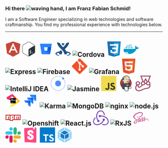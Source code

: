 ### Hi there <img src="https://user-images.githubusercontent.com/11149444/149554325-43a540fe-1e93-4261-8d82-c346ef1392db.png" width="24px" alt="waving hand">, I am Franz Fabian Schmid!

I am a Software Engineer specializing in web technologies and software craftmanship. You find my professional experience with technologies below.

---
<img src="https://github.com/devicons/devicon/blob/master/icons/angularjs/angularjs-plain.svg" alt="Angular" width="50" height="50"><img src="https://github.com/devicons/devicon/blob/master/icons/bash/bash-plain.svg" alt="Bash" width="50" height="50">
<img src="https://github.com/devicons/devicon/blob/master/icons/bitbucket/bitbucket-original.svg" alt="Bitbucket" width="50" height="50">
<img src="https://github.com/devicons/devicon/blob/master/icons/confluence/confluence-original.svg" alt="Confluence" width="50" height="50">
<img src="https://cdn.worldvectorlogo.com/logos/cordova.svg" alt="Cordova" width="50" height="50">
<img src="https://github.com/devicons/devicon/blob/master/icons/css3/css3-original.svg" alt="CSS3" width="50" height="50">
<img src="https://github.com/devicons/devicon/blob/master/icons/docker/docker-plain.svg" alt="Docker" width="50" height="50">
<img src="https://cdn.worldvectorlogo.com/logos/express-109.svg" alt="Express" width="50" height="50">
<img src="https://cdn.worldvectorlogo.com/logos/firebase-1.svg" alt="Firebase" width="50" height="50">
<img src="https://github.com/devicons/devicon/blob/master/icons/git/git-plain.svg" alt="Git" width="50" height="50">
<img src="https://cdn.worldvectorlogo.com/logos/grafana.svg" alt="Grafana" width="50" height="50">
<img src="https://github.com/devicons/devicon/blob/master/icons/html5/html5-original.svg" alt="HTML5" width="50" height="50">
<img src="https://cdn.worldvectorlogo.com/logos/intellij-idea-1.svg" alt="IntelliJ IDEA" width="50" height="50">
<img src="https://github.com/devicons/devicon/blob/master/icons/ionic/ionic-original.svg" alt="Ionic" width="50" height="50">
<img src="https://cdn.worldvectorlogo.com/logos/jasmine-2.svg" alt="Jasmine" width="50" height="50">
<img src="https://github.com/devicons/devicon/blob/master/icons/javascript/javascript-original.svg" alt="JavaScript" width="50" height="50">
<img src="https://github.com/devicons/devicon/blob/master/icons/jenkins/jenkins-original.svg" alt="Jenkins" width="50" height="50">
<img src="https://github.com/devicons/devicon/blob/master/icons/jest/jest-plain.svg" alt="Jest" width="50" height="50">
<img src="https://github.com/devicons/devicon/blob/master/icons/jetbrains/jetbrains-original.svg" alt="JetBrains" width="50" height="50">
<img src="https://github.com/devicons/devicon/blob/master/icons/jira/jira-original.svg" alt="Jira" width="50" height="50">
<img src="https://cdn.worldvectorlogo.com/logos/karma.svg" alt="Karma" width="50" height="50">
<img src="https://cdn.worldvectorlogo.com/logos/mongodb-icon-1.svg" alt="MongoDB" width="50" height="50">
<img src="https://cdn.worldvectorlogo.com/logos/nginx-1.svg" alt="nginx" width="50" height="50">
<img src="https://cdn.worldvectorlogo.com/logos/nodejs.svg" alt="node.js" width="50" height="50">
<img src="https://github.com/devicons/devicon/blob/master/icons/npm/npm-original-wordmark.svg" alt="npm" width="50" height="50">
<img src="https://cdn.worldvectorlogo.com/logos/openshift.svg" alt="Openshift" width="50" height="50">
<img src="https://cdn.worldvectorlogo.com/logos/react-2.svg" alt="React.js" width="50" height="50">
<img src="https://github.com/devicons/devicon/blob/master/icons/redux/redux-original.svg" alt="Redux" width="50" height="50">
<img src="https://cdn.worldvectorlogo.com/logos/rxjs-1.svg" alt="RxJS" width="50" height="50">
<img src="https://github.com/devicons/devicon/blob/master/icons/sass/sass-original.svg" alt="Sass" width="50" height="50">
<img src="https://github.com/devicons/devicon/blob/master/icons/slack/slack-original.svg" alt="Slack" width="50" height="50">
<img src="https://github.com/devicons/devicon/blob/master/icons/storybook/storybook-original.svg" alt="Storybook" width="50" height="50">
<img src="https://github.com/devicons/devicon/blob/master/icons/typescript/typescript-original.svg" alt="TypeScript" width="50" height="50">
<img src="https://github.com/devicons/devicon/blob/master/icons/webpack/webpack-original.svg" alt="Webpack" width="50" height="50">
---

<!--
**Nexi89/Nexi89** is a ✨ _special_ ✨ repository because its `README.md` (this file) appears on your GitHub profile.

Here are some ideas to get you started:

- 🔭 I’m currently working on ...
- 🌱 I’m currently learning ...
- 👯 I’m looking to collaborate on ...
- 🤔 I’m looking for help with ...
- 💬 Ask me about ...
- 📫 How to reach me: ...
- 😄 Pronouns: ...
- ⚡ Fun fact: ...
-->
